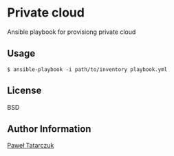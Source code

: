 Private cloud
=========

Ansible playbook for provisiong private cloud

Usage
-----

```
$ ansible-playbook -i path/to/inventory playbook.yml
```

License
-------

BSD

Author Information
------------------

[Paweł Tatarczuk](https://trawiasty.github.io)